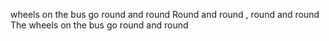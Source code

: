 wheels on the bus go round and round 
Round and round , round and round
The wheels on the bus go round and round
